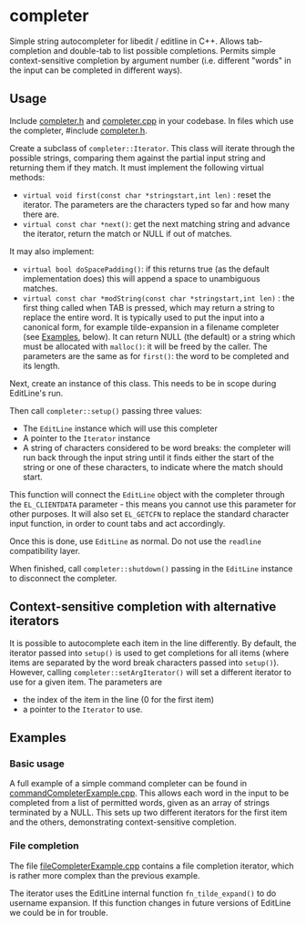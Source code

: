 # completer
Simple string autocompleter for libedit / editline in C++. Allows tab-completion and double-tab to list possible completions.
Permits simple context-sensitive completion by argument number (i.e. different "words" in the input can be completed in different ways).

## Usage
Include [completer.h](completer.h) and [completer.cpp](completer.cpp) in your codebase. In files
which use the completer, #include [completer.h](completer.h).

Create a subclass of `completer::Iterator`. This class will
iterate through the possible strings, comparing them against the partial input string and returning them
if they match.
It must implement the following virtual methods:
* `virtual void first(const char *stringstart,int len)` : reset the iterator. The parameters are the characters typed so far and how many there are.
* `virtual const char *next()`: get the next matching string and advance the iterator, return the match or NULL if out of matches.

It may also implement:
* `virtual bool doSpacePadding()`: if this returns true (as the default
implementation does) this will append a space to unambiguous matches.
* `virtual const char *modString(const char *stringstart,int len)` :
the first thing called when TAB is pressed, which may return a
string to replace the entire word. It is typically used to put the
input into a canonical form, for example tilde-expansion in a filename
completer (see [Examples](#Examples), below). It can return NULL
(the default) or a string which must be allocated with `malloc()`:
it will be freed by the caller. The parameters are the same
as for `first()`: the word to be completed and its length.

Next, create an instance of this class. This needs to be in scope
during EditLine's run.

Then call `completer::setup()` passing three values:
* The `EditLine` instance which will use this completer
* A pointer to the `Iterator` instance
* A string of characters considered to be word breaks: the completer
will run back through the input string until it finds either the start
of the string or one of these characters, to indicate where the match
should start.

This function will connect the `EditLine` object with the completer
through the `EL_CLIENTDATA` parameter - this means you cannot use
this parameter for other purposes. It will also set `EL_GETCFN` to
replace the standard character input function, in order to count tabs
and act accordingly.

Once this is done, use `EditLine` as normal. Do not use the `readline`
compatibility layer.

When finished, call `completer::shutdown()` passing in the `EditLine`
instance to disconnect the completer.

## Context-sensitive completion with alternative iterators
It is possible to autocomplete each item in the line differently.
By default, the iterator passed into `setup()` is used to get
completions for all items (where items are separated by
the word break characters passed into `setup()`).
However, calling `completer::setArgIterator()`
will set a different iterator to use for a given item. The parameters are
* the index of the item in the line (0 for the first item)
* a pointer to the `Iterator` to use.

## Examples

### Basic usage
A full example of a simple command completer can be found in
[commandCompleterExample.cpp](commandCompleterExample.cpp). This allows each word in the input
to be completed from a list of permitted words, given as an array 
of strings terminated by a NULL. This sets up two different iterators
for the first item and the others, demonstrating context-sensitive
completion.

### File completion
The file [fileCompleterExample.cpp](fileCompleterExample.cpp) contains a file completion
iterator, which is rather more complex than the previous example.

The iterator uses the EditLine internal function
`fn_tilde_expand()` to do username expansion. If this function
changes in future versions of EditLine we could be in for trouble.
